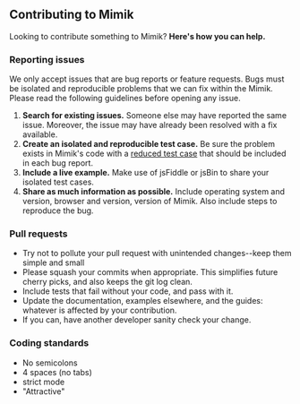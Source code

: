 ## Contributing to Mimik

Looking to contribute something to Mimik? **Here's how you can help.**

### Reporting issues

We only accept issues that are bug reports or feature requests. Bugs must be isolated and reproducible problems that we can fix within the Mimik. Please read the following guidelines before opening any issue.

1. **Search for existing issues.** Someone else may have reported the same issue. Moreover, the issue may have already been resolved with a fix available.
2. **Create an isolated and reproducible test case.** Be sure the problem exists in Mimik's code with a [reduced test case](http://css-tricks.com/reduced-test-cases/) that should be included in each bug report.
3. **Include a live example.** Make use of jsFiddle or jsBin to share your isolated test cases.
4. **Share as much information as possible.** Include operating system and version, browser and version, version of Mimik. Also include steps to reproduce the bug.

### Pull requests

- Try not to pollute your pull request with unintended changes--keep them simple and small
- Please squash your commits when appropriate. This simplifies future cherry picks, and also keeps the git log clean.
- Include tests that fail without your code, and pass with it.
- Update the documentation, examples elsewhere, and the guides: whatever is affected by your contribution.
- If you can, have another developer sanity check your change.

### Coding standards

- No semicolons
- 4 spaces (no tabs)
- strict mode
- "Attractive"
